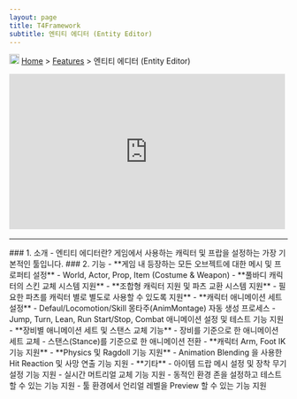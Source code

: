 ```yaml
---
layout: page
title: T4Framework
subtitle: 엔티티 에디터 (Entity Editor)
---
```

<img src="https://t4framework.com/img/Folders2.png" width="18px" height="18px"> [Home](https://t4framework.com/index) > [Features](https://t4framework.com/T4Framework_Features) > 엔티티 에디터 (Entity Editor)
<style> .embed-container { position: relative; padding-bottom: 56.25%; height: 0; overflow: hidden; max-width: 100%; } .embed-container iframe, .embed-container object, .embed-container embed { position: absolute; top: 0%; left: 0%; width: 99%; height: 99%; } </style>
<div class='embed-container'><iframe src='https://www.youtube.com/embed/EKyMbS8H5q4' frameborder='0' allowfullscreen></iframe></div>
<hr />
### 1. 소개
- 엔티티 에디터란? 게임에서 사용하는 캐릭터 및 프랍을 설정하는 가장 기본적인 툴입니다.
### 2. 기능
- **게임 내 등장하는 모든 오브젝트에 대한 메시 및 프로퍼티 설정**
  - World, Actor, Prop, Item (Costume & Weapon)
- **풀바디 캐릭터의 스킨 교체 시스템 지원**
- **조합형 캐릭터 지원 및 파츠 교환 시스템 지원**
  - 필요한 파츠를 캐릭터 별로 별도로 사용할 수 있도록 지원**
- **캐릭터 애니메이션 세트 설정**
  - Defaul/Locomotion/Skill 몽타주(AnimMontage) 자동 생성 프로세스
  - Jump, Turn, Lean, Run Start/Stop, Combat 애니메이션 설정 및 테스트 기능 지원
- **장비별 애니메이션 세트 및 스탠스 교체 기능**
  - 장비를 기준으로 한 애니메이션 세트 교체
  - 스탠스(Stance)를 기준으로 한 애니메이션 전환
- **캐릭터 Arm, Foot IK 기능 지원**
- **Physics 및 Ragdoll 기능 지원**
  - Animation Blending 을 사용한 Hit Reaction 및 사망 연출 기능 지원
- **기타**
  - 아이템 드랍 메시 설정 및 장착 무기 설정 기능 지원
  - 실시간 머트리얼 교체 기능 지원
  - 동적인 환경 존을 설정하고 테스트 할 수 있는 기능 지원
  - 툴 환경에서 언리얼 레벨을 Preview 할 수 있는 기능 지원
<br>